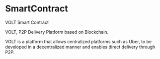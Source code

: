 # SmartContract

VOLT Smart Contract

VOLT, P2P Delivery Platform based on Blockchain.

VOLT is a platform that allows centralized platforms such as Uber, to be developed in a decentralized manner and enables direct delivery through P2P. 
